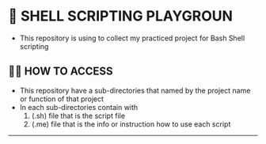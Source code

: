# 🐚 SHELL SCRIPTING PLAYGROUN
  - This repository is using to collect my practiced project for Bash Shell scripting
## 💁🏻 HOW TO ACCESS
  - This repository have a sub-directories that named by the project name or function of that project
  - In each sub-directories contain with
      1. (.sh) file that is the script file 
      2. (.me) file that is the info or instruction how to use each script
_______________________________________________________________________________________________________________________________________________________
